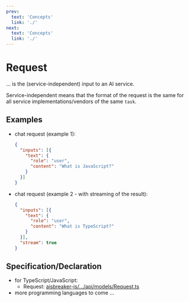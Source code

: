 ```yaml
---
prev:
  text: 'Concepts'
  link: './'
next:
  text: 'Concepts'
  link: './'
---
```



Request
=======
... is the (service-independent) input to an AI service. 

Service-independent means that the format of the request is the same for all service implementations/vendors of the same `task`.


Examples
--------

- chat request (example 1):
  ```json
  {
    "inputs": [{
      "text": {
        "role": "user",
        "content": "What is JavaScript?"
      }
    }]
  }
  ```
- chat request (example 2 - with streaming of the result):
  ```json
  {
    "inputs": [{
      "text": {
        "role": "user",
        "content": "What is TypeScript?"
      }
    }],
    "stream": true
  }
  ```


Specification/Declaration
-------------------------
- for TypeScript/JavaScript:
  - Request: [aisbreaker-js/.../api/models/Request.ts](https://github.com/aisbreaker/aisbreaker-js/blob/develop/packages/aisbreaker-api-js/src/api/models/Request.ts)
- more programming languages to come ...
